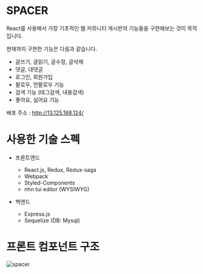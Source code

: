 # SPACER
React를 사용해서 가장 기초적인 웹 커뮤니티 게시판의 기능들을 구현해보는 것이 목적입니다.

현재까지 구현한 기능은 다음과 같습니다.
- 글쓰기, 글읽기, 글수정, 글삭제
- 댓글, 대댓글
- 로그인, 회원가입
- 팔로우, 언팔로우 기능
- 검색 기능 (태그검색, 내용검색)
- 좋아요, 싫어요 기능

배포 주소 : http://13.125.168.124/


# 사용한 기술 스펙
- 프론트엔드
  - React.js, Redux, Redux-saga
  - Webpack
  - Styled-Components
  - nhn tui editor (WYSIWYG)

- 백엔드
  - Express.js
  - Sequelize (DB: Mysql)

# 프론트 컴포넌트 구조
![spacer](https://user-images.githubusercontent.com/35650075/71641968-539bac00-2ce7-11ea-8112-9f7463176876.jpg)